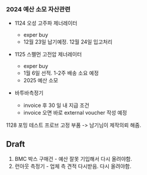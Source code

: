 

### 2024 예산 소모 자산관련

- 1124 오성 고주파 제너레이터
	- exper buy
	- 12월 23일 납기예정. 12월 24일 입고처리

- 1125 스펠먼 고전압 제너레이터
	- exper buy
	- 1월 6일 선적. 1-2주 배송 소요 예정
	- 2025 예산 소모

- 바투바측정기
	- invoice 후 30 일 내 지급 조건
	- invoice 오면 바로 external voucher 작성 예정


1128  포밍 테스트 프로브 고정 부품
-> 남기님이 제작의뢰 해줌.


## Draft
1. BMC 박스 구매건 - 예산 잘못 기입해서 다시 올려야함.
2. 런아웃 측정기 - 업체 측 견적 다시받음. 다시 올려야함.


